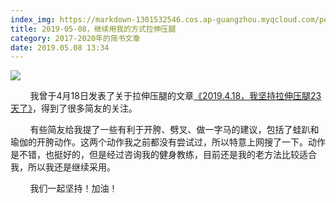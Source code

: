 ```yaml
---
index_img: https://markdown-1301532546.cos.ap-guangzhou.myqcloud.com/peipei_blog/20210921145044.jpeg
title: 2019-05-08，继续用我的方式拉伸压腿
category: 2017-2020年的简书文章
date: 2019.05.08 13:34
---
```


![](https://markdown-1301532546.cos.ap-guangzhou.myqcloud.com/peipei_blog/20210921145044.jpeg)  



        我曾于4月18日发表了关于拉伸压腿的文章[《2019.4.18，我坚持拉伸压腿23天了》](https://peipei.wingogo.tk/2019/04/18/2019-4-18%EF%BC%8C%E6%88%91%E5%9D%9A%E6%8C%81%E6%8B%89%E4%BC%B8%E5%8E%8B%E8%85%BF23%E5%A4%A9%E4%BA%86/)，得到了很多简友的关注。

        有些简友给我提了一些有利于开胯、劈叉、做一字马的建议，包括了蛙趴和瑜伽的开胯动作。这两个动作我之前都没有尝试过，所以特意上网搜了一下。动作是不错，也挺好的，但是经过咨询我的健身教练，目前还是我的老方法比较适合我，所以我还是继续采用。

        我们一起坚持！加油！